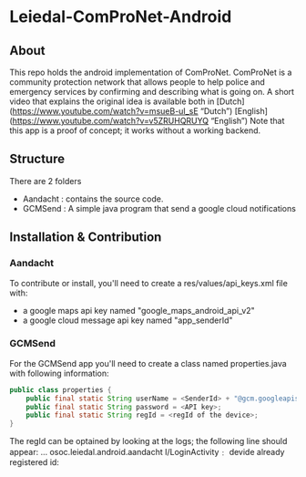 Leiedal-ComProNet-Android
=========================

## About
This repo holds the android implementation of ComProNet.
ComProNet is a community protection network that allows people to help police and emergency services 
by confirming and describing what is going on. A short video that explains the original idea is available both in
[Dutch](https://www.youtube.com/watch?v=msueB-uI_sE “Dutch”) 
[English](https://www.youtube.com/watch?v=v5ZRUHQRUYQ “English”)
Note that this app is a proof of concept; it works without a working backend.

## Structure

There are 2 folders
* Aandacht : contains the source code.
* GCMSend : A simple java program that send a google cloud notifications

## Installation & Contribution
### Aandacht
To contribute or install, you'll need to create a res/values/api_keys.xml file with:
* a google maps api key named "google_maps_android_api_v2"
* a google cloud message api key named "app_senderId"

### GCMSend
For the GCMSend app you'll need to create a class named properties.java with following information:
```java
public class properties {
    public final static String userName = <SenderId> + "@gcm.googleapis.com";
    public final static String password = <API key>;
    public final static String regId = <regId of the device>;
}
```
The regId can be optained by looking at the logs; the following line should appear:
... osoc.leiedal.android.aandacht I/LoginActivity﹕ devide already registered id: <regId>